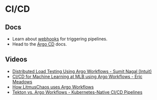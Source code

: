 # CI/CD

## Docs

* Learn about [webhooks](../webhooks.md) for triggering pipelines.
* Head to the [Argo CD](https://github.com/argoproj/argo-cd/) docs.

## Videos

* [Distributed Load Testing Using Argo Workflows - Sumit Nagal (Intuit)](https://youtu.be/9zg2EH2pRw0?t=1200&utm_source=argo-docs)
* [CI/CD for Machine Learning at MLB using Argo Workflows - Eric Meadows](https://youtu.be/fccWoYlwZKc?t=184&utm_source=argo-docs)
* [How LitmusChaos uses Argo Workflows](https://youtu.be/QETfzfVV-GY?t=1954&utm_source=argo-docs)
* [Tekton vs. Argo Workflows - Kubernetes-Native CI/CD Pipelines](https://www.youtube.com/watch?v=dAUpAq7hfeA?utm_source=argo-docs)
